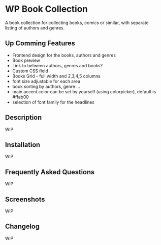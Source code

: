 # WP Book Collection #

A book collection for collecting books, comics or similar, with separate listing of authors and genres.

## Up Comming Features ##

* Frontend design for the books, authors and genres
* Book preview
* Link to between authors, genres and books?
* Custom CSS field
* Books Grid - full width and 2,3,4,5 columns
* font size adjustable for each area
* book sorting by authors, genre ...
* main accent color can be set by yourself (using colorpicker), default is #ffab00
* selection of font family for the headlines

## Description ##

WIP

## Installation ##

WIP

## Frequently Asked Questions ##

WIP

## Screenshots ##

WIP

## Changelog ##

WIP


